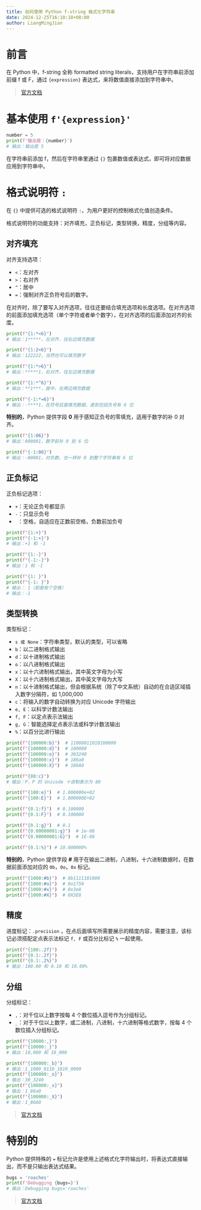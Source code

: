 ```yaml
---
title: 如何使用 Python f-string 格式化字符串
date: 2024-12-25T16:10:18+08:00
author: LiangMingJian
---
```


# 前言

在 Python 中，f-string 全称 formatted string literals，支持用户在字符串前添加前缀 f 或 F，通过 `{expression}` 表达式，来将数值直接添加到字符串中。

> [ 官方文档 ](https://docs.python.org/zh-cn/3.10/tutorial/inputoutput.html#tut-f-strings)

# 基本使用 `f'{expression}'`

```python
number = 5  
print(f'输出是：{number}')
# 输出：输出是 5
```

在字符串前添加 f，然后在字符串里通过 `{}` 包裹数值或表达式，即可将对应数据应用到字符串中。

# 格式说明符 `:`

在 `{}` 中提供可选的格式说明符 `:`，为用户更好的控制格式化值创造条件。

格式说明符的功能支持：对齐填充，正负标记，类型转换，精度，分组等内容。

## 对齐填充

对齐支持选项：

- `<`：左对齐
- `>`：右对齐
- `^`：居中
- `=`：强制对齐正负符号后的数字。

在对齐时，除了要写入对齐选项，往往还要结合填充选项和长度选项。在对齐选项的前面添加填充选项（单个字符或者单个数字），在对齐选项的后面添加对齐的长度。

```python
print(f"{1:*<6}")
# 输出：1*****，左对齐，往右边填充数据

print(f"{1:2<6}")
# 输出：122222，当然也可以填充数字

print(f"{1:*>6}")
# 输出：*****1，右对齐，往左边填充数据

print(f"{1:*^6}")
# 输出：**1***，居中，在两边填充数据

print(f"{-1:*=6}")
# 输出：-****1，在符号后面填充数据，直到包括负号有 6 位
```

**特别的**，Python 提供字段 **0** 用于感知正负号的零填充，适用于数字的补 0 对齐。

```python
print(f"{1:06}")
# 输出：000001，数字前补 0 到 6 位

print(f"{-1:06}")
# 输出：-00001，对负数，也一样补 0 到整个字符串有 6 位
```

## 正负标记

正负标记选项：

- `+`：无论正负号都显示
- `-`：只显示负号
- ` `：空格，自适应在正数前空格，负数前加负号

```python
print(f"{1:+}")  
print(f"{-1:+}")
# 输出：+1 和 -1

print(f"{1:-}")  
print(f"{-1:-}")
# 输出：1 和 -1

print(f"{1: }")  
print(f"{-1: }")
# 输出： 1（前面有个空格）
# 输出：-1
```

## 类型转换

类型标记：

- `s 或 None`：字符串类型，默认的类型，可以省略
- `b`：以二进制格式输出
- `d`：以十进制格式输出
- `o`：以八进制格式输出
- `x`：以十六进制格式输出，其中英文字母为小写
- `X`：以十六进制格式输出，其中英文字母为大写
- `n`：以十进制格式输出，但会根据系统（除了中文系统）自动的在合适区域插入数字分隔符，如 1,000,000
- `c`：将输入的数字自动转换为对应 Unicode 字符输出
- `e, E`：以科学计数法输出
- `f, F`：以定点表示法输出
- `g, G`：智能选择定点表示法或科学计数法输出
- `%`：以百分比进行输出

```python
print(f"{100000:b}")  # 11000011010100000
print(f"{100000:d}")  # 100000
print(f"{100000:o}")  # 303240
print(f"{100000:x}")  # 186a0
print(f"{100000:X}")  # 186A0

print(f"{80:c}")
# 输出：P，P 的 Unicode 十进制表示为 80

print(f"{100:e}")  # 1.000000e+02
print(f"{100:E}")  # 1.000000E+02

print(f"{0.1:f}")  # 0.100000
print(f"{0.1:F}")  # 0.100000

print(f"{0.1:g}")  # 0.1
print(f"{0.00000001:g}")  # 1e-08
print(f"{0.00000001:G}")  # 1E-08

print(f"{0.1:%}") # 10.000000%
```

**特别的**，Python 提供字段 **#** 用于在输出二进制，八进制，十六进制数据时，在数据前面添加对应的 `0b`，`0o`，`0x` 标记。

```python
print(f"{1000:#b}")  # 0b1111101000
print(f"{1000:#o}")  # 0o1750
print(f"{1000:#x}")  # 0x3e8
print(f"{1000:#X}")  # 0X3E8
```

## 精度

进度标记：`.precision` ，在点后面填写所需要展示的精度内容，需要注意，该标记必须搭配定点表示法标记 `f, F` 或百分比标记 `%` 一起使用。

```python
print(f"{100:.2f}")  
print(f"{0.1:.2f}")
print(f"{0.1:.2%}")
# 输出：100.00 和 0.10 和 10.00%
```

## 分组

分组标记：

- `,`：对千位以上数字按每 4 个数位插入逗号作为分组标记。
- `_`：对于千位以上数字，或二进制，八进制，十六进制等格式数字，按每 4 个数位插入分组标记。

```python
print(f"{10000:,}")  
print(f"{10000:_}")
# 输出：10,000 和 10_000

print(f"{100000:_b}")
# 输出：1_1000_0110_1010_0000
print(f"{100000:_o}")
# 输出：30_3240
print(f"{100000:_x}")
# 输出：1_86a0
print(f"{100000:_X}")
# 输出：1_86A0
```

> [官方文档](https://docs.python.org/zh-cn/3.10/library/string.html#formatspec)

# 特别的

Python 提供特殊的 `=` 标记允许是使用上述格式化字符输出时，将表达式直接输出，而不是只输出表达式结果。

```python
bugs = 'roaches'
print(f'Debugging {bugs=}')
# 输出：Debugging bugs='roaches'
```

> [官方文档](https://docs.python.org/zh-cn/3.10/whatsnew/3.8.html#bpo-36817-whatsnew)
